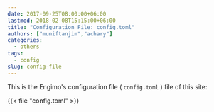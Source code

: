 ```yaml
---
date: 2017-09-25T08:00:00+06:00
lastmod: 2018-02-08T15:15:00+06:00
title: "Configuration File: config.toml"
authors: ["muniftanjim","achary"]
categories:
  - others
tags:
  - config
slug: config-file
---
```


This is the Engimo's configuration file ( `config.toml` ) file of this site:

{{< file "config.toml" >}}
